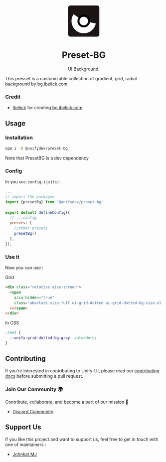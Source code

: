 <p align="center">
  <img src="./favicon-dark.png" style="width:100px;" />
  <h1 align="center">Preset-BG</h1>
  <p align="center">UI Background.</p>
</p>

This presset is a customizable collection of gradient, grid, radial background by [bg.ibelick.com](https://bg.ibelick.com/)

### Credit

- [Ibelick](https://twitter.com/Ibelick) for creating [bg.ibelick.com](https://bg.ibelick.com/)

## Usage

### Installation

```bash
npm i -D @unifydev/preset-bg
```

Note that PresetBG is a dev dependency

### Config

In you `uno.config.(js|ts)` :

```js
...
// import the packages
import {presetBg} from '@unifydev/preset-bg'

export default defineConfig({
  // ...config
  presets: [
    //other presets
    presetBg()
  ],
});

```

### Use it

Now you can use :

Grid

```html
<div class="relative size-screen">
  <span
    aria-hidden="true"
    class="absolute size-full ui-grid-dotted ui-grid-dotted-bg-size-xl ui-grid-dotted-bg-gray text-blue"
  ></span>
</div>
```

In CSS

```css
:root {
  --unify-grid-dotted-bg-gray: valueHere;
}
```

## Contributing

If you're interested in contributing to Unify-UI, please read our [contributing docs](CONTRIBUTING.MD) before submitting a pull request.

### Join Our Community 🌍

Contribute, collaborate, and become a part of our mission 🚀

- [Discord Community](https://discord.gg/6VN6zTPZAy)

## Support Us

If you like this project and want to support us, feel free to get in touch with one of maintainers :

- [Johnkat MJ](mailto:johnkatembue4@gmail.com)
